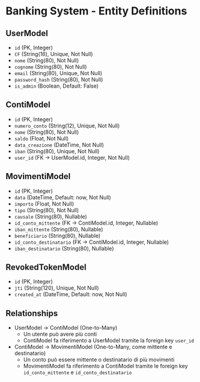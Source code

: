 # Banking System - Entity Definitions

## UserModel
- `id` (PK, Integer)
- `CF` (String(16), Unique, Not Null)
- `nome` (String(80), Not Null)
- `cognome` (String(80), Not Null)
- `email` (String(80), Unique, Not Null)
- `password_hash` (String(80), Not Null)
- `is_admin` (Boolean, Default: False)

## ContiModel
- `id` (PK, Integer)
- `numero_conto` (String(12), Unique, Not Null)
- `nome` (String(80), Not Null)
- `saldo` (Float, Not Null)
- `data_creazione` (DateTime, Not Null)
- `iban` (String(80), Unique, Not Null)
- `user_id` (FK → UserModel.id, Integer, Not Null)

## MovimentiModel
- `id` (PK, Integer)
- `data` (DateTime, Default: now, Not Null)
- `importo` (Float, Not Null)
- `tipo` (String(80), Not Null)
- `causale` (String(80), Nullable)
- `id_conto_mittente` (FK → ContiModel.id, Integer, Nullable)
- `iban_mittente` (String(80), Nullable)
- `beneficiario` (String(80), Nullable)
- `id_conto_destinatario` (FK → ContiModel.id, Integer, Nullable)
- `iban_destinatario` (String(80), Nullable)

## RevokedTokenModel
- `id` (PK, Integer)
- `jti` (String(120), Unique, Not Null)
- `created_at` (DateTime, Default: now, Not Null)

## Relationships
- UserModel → ContiModel (One-to-Many)
  - Un utente può avere più conti
  - ContiModel fa riferimento a UserModel tramite la foreign key `user_id`
- ContiModel → MovimentiModel (One-to-Many, come mittente e destinatario)
  - Un conto può essere mittente o destinatario di più movimenti
  - MovimentiModel fa riferimento a ContiModel tramite le foreign key `id_conto_mittente` e `id_conto_destinatario`

